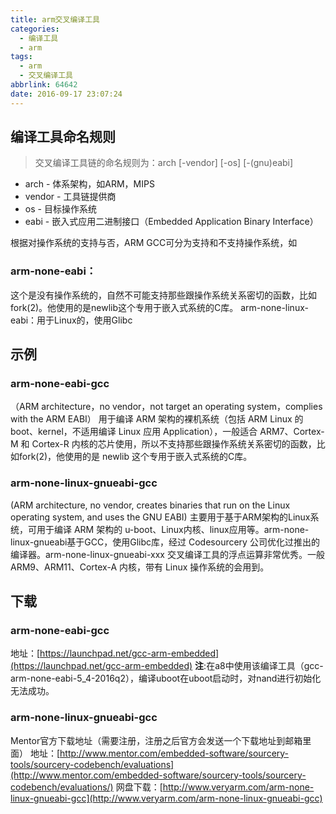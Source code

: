 ```yaml
---
title: arm交叉编译工具
categories:
  - 编译工具
  - arm
tags:
  - arm
  - 交叉编译工具
abbrlink: 64642
date: 2016-09-17 23:07:24
---
```


## 编译工具命名规则

>交叉编译工具链的命名规则为：arch [-vendor] [-os] [-(gnu)eabi]

* arch - 体系架构，如ARM，MIPS
* vendor - 工具链提供商
* os - 目标操作系统
* eabi - 嵌入式应用二进制接口（Embedded Application Binary Interface）

根据对操作系统的支持与否，ARM GCC可分为支持和不支持操作系统，如

<!---more--->

### arm-none-eabi：

这个是没有操作系统的，自然不可能支持那些跟操作系统关系密切的函数，比如fork(2)。他使用的是newlib这个专用于嵌入式系统的C库。
arm-none-linux-eabi：用于Linux的，使用Glibc

## 示例

### arm-none-eabi-gcc

（ARM architecture，no vendor，not target an operating system，complies with the ARM EABI）
用于编译 ARM 架构的裸机系统（包括 ARM Linux 的 boot、kernel，不适用编译 Linux 应用 Application），一般适合 ARM7、Cortex-M 和 Cortex-R 内核的芯片使用，所以不支持那些跟操作系统关系密切的函数，比如fork(2)，他使用的是 newlib 这个专用于嵌入式系统的C库。

### arm-none-linux-gnueabi-gcc

(ARM architecture, no vendor, creates binaries that run on the Linux operating system, and uses the GNU EABI)
主要用于基于ARM架构的Linux系统，可用于编译 ARM 架构的 u-boot、Linux内核、linux应用等。arm-none-linux-gnueabi基于GCC，使用Glibc库，经过 Codesourcery 公司优化过推出的编译器。arm-none-linux-gnueabi-xxx 交叉编译工具的浮点运算非常优秀。一般ARM9、ARM11、Cortex-A 内核，带有 Linux 操作系统的会用到。

## 下载

### arm-none-eabi-gcc

地址：[https://launchpad.net/gcc-arm-embedded](https://launchpad.net/gcc-arm-embedded)
**注**:在a8中使用该编译工具（gcc-arm-none-eabi-5_4-2016q2），编译uboot在uboot启动时，对nand进行初始化无法成功。

### arm-none-linux-gnueabi-gcc

Mentor官方下载地址（需要注册，注册之后官方会发送一个下载地址到邮箱里面）
地址：[http://www.mentor.com/embedded-software/sourcery-tools/sourcery-codebench/evaluations](http://www.mentor.com/embedded-software/sourcery-tools/sourcery-codebench/evaluations/)
网盘下载：[http://www.veryarm.com/arm-none-linux-gnueabi-gcc](http://www.veryarm.com/arm-none-linux-gnueabi-gcc)
